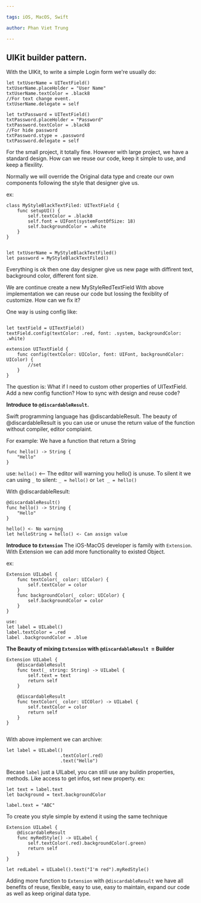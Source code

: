 ```yaml
---

tags: iOS, MacOS, Swift

author: Phan Viet Trung

---
```

## UIKit builder pattern.

With the UIKit, to write a simple Login form we're usually do:
```
let txtUserName = UITextField()
txtUserName.placeHolder = "User Name"
txtUserName.textColor = .black8
//For text change event.
txtUserName.delegate = self 

let txtPassword = UITextField()
txtPassword.placeHolder = "Password"
txtPassword.textColor = .black8
//For hide password
txtPassword.stype = .password
txtPassword.delegate = self
```


For the small project, it totally fine. However with large project, we have a standard design. How can we reuse our code, keep it simple to use, and keep a flexility.

Normally we will override the Original data type and create our own components following the style that designer give us.

ex:
```
class MyStyleBlackTextFiled: UITextField {
	func setupUI() {
		self.textColor = .black8
		self.font = UIFont(systemFontOfSize: 18)
		self.backgroundColor = .white
	}
}


let txtUserName = MyStyleBlackTextFiled()
let password = MyStyleBlackTextFiled()

```



Everything is ok then one day designer give us new page with diffirent text, background color, different font size.

We are continue create a new MyStyleRedTextField
With above implementation we can reuse our code but lossing the fexiblity of customize. How can we fix it?

One way is using config like:
```

let textField = UITextField()
textField.config(textColor: .red, font: .system, backgroundColor: .white)

extension UITextField {
	func config(textColor: UIColor, font: UIFont, backgroundColor: UIColor) {
		//set
	}
}

```
The question is: What if I need to custom other properties of UITextField. Add a new config function? How to sync with design and reuse code?

**Introduce to `@discardableResult`.**

Swift programming language has @discardableResult. The beauty of @discardableResult is you can use or unuse the return value of the function without compiler, editor complaint.

For example:
We have a function that return a String
```
func hello() -> String {
	"Hello"
}
```

use:
`hello()` <-- The editor will warning you hello() is unuse.
To silent it we can using `_` to silent:
`_ = hello()`
or 
`let _ = hello()`

With @discardableResult:
```
@discardableResult()
func hello() -> String {
	"Hello"
}

hello() <- No warning
let helloString = hello() <- Can assign value

```

**Introduce to `Extension`**
The iOS-MacOS developer is family with `Extension`. With Extension we can add more functionality to existed Object.

ex:

```
Extension UILabel {
	func textColor(_ color: UIColor) {
		self.textColor = color
	}
	func backgroundColor(_ color: UIColor) {
		self.backgroundColor = color
	} 
}

use:
let label = UILabel()
label.textColor = .red
label .backgroundColor = .blue
```

**The Beauty of mixing `Extension` with `@discardableResult `= Builder**

```
Extension UILabel {
	@discardableResult
	func text(_ string: String) -> UILabel {
		self.text = text
		return self
	}

	@discardableResult
	func textColor(_ color: UICOlor) -> UILabel {
		self.textColor = color
		return self
	}
}


```



With above implement we can archive:
```
let label = UILabel()
					.textColor(.red)
					.text("Hello")
```
Becase `label` just a UILabel, you can still use any buildin properties, methods.
Like access to get infos, set new property.
ex: 
```
let text = label.text
let background = text.backgroundColor

label.text = "ABC"
```
To create you style simple by extend it using the same technique 

```
Extension UILabel {
	@discardableResult
	func myRedStyle() -> UILabel {
		self.textColor(.red).backgroundColor(.green)
		return self
	}
}

let redLabel = UILabel().text("I'm red").myRedStyle()
```

Adding more function to `Extension` with `@discardableResult` we have all benefits of reuse, flexible, easy to use, easy to maintain, expand our code as well as keep original data type.